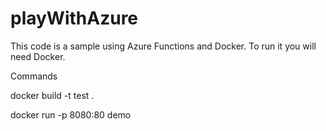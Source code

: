 # playWithAzure
This code is a sample using Azure Functions and Docker. To run it you will need Docker.

Commands

docker build -t test .

docker run -p 8080:80 demo

